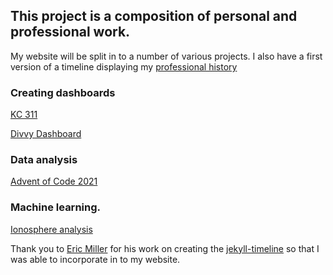 ## This project is a composition of personal and professional work.

My website will be split in to a number of various projects.  I also have a first version of a timeline displaying my [professional history](https://jordanmartinetti.com/2023/12/21/resume.html)

### Creating dashboards
[KC 311](https://jordanmartinetti.com/post/2023/12/15/kc-311.html)

[Divvy Dashboard](https://jordanmartinetti.com/post/2023/12/15/divvy-dashboard.html)

### Data analysis
[Advent of Code 2021](https://jordanmartinetti.com/post/2023/12/18/advent-of-code-2021.html)

### Machine learning.
[Ionosphere analysis](https://jordanmartinetti.com/post/2023/12/14/ionosphere-analysis.html)



Thank you to [Eric Miller](https://github.com/SimplGy) for his work on creating the [jekyll-timeline](https://github.com/SimplGy/jekyll-timeline) so that I was able to incorporate in to my website.
